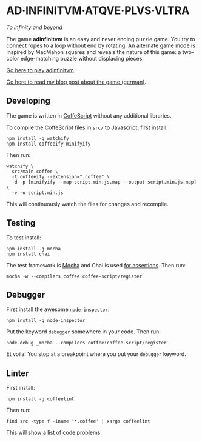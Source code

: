 AD·INFINITVM·ATQVE·PLVS·VLTRA
=============================

*To infinity and beyond*

The game **adinfinitvm** is an easy and never ending puzzle game. You try to
connect ropes to a loop without end by rotating. An alternate game mode
is inspired by MacMahon squares and reveals the nature of this game: a two-color
edge-matching puzzle without displacing pieces.

[Go here to play adinfinitvm](http://bxt.github.io/adinfinitvm/).

[Go here to read my blog post about the game (german)](http://bernhardhaeussner.de/blog/134_Ein_sch%C3%B6nes_Online-Spiel_names_adinfinitvm).

Developing
----------

The game is written in [CoffeScript](http://coffeescript.org/) without any additional libraries.

To compile the CoffeScript files in `src/` to Javascript, first install:

    npm install -g watchify
    npm install coffeeify minifyify

Then run:

    watchify \
      src/main.coffee \
      -t coffeeify --extension=".coffee" \
      -d -p [minifyify --map script.min.js.map --output script.min.js.map] \
      -v -o script.min.js

This will continuously watch the files for changes and recompile.

Testing
-------

To test install:

    npm install -g mocha
    npm install chai

The test framework is [Mocha](https://mochajs.org/) and Chai is used [for assertions](http://chaijs.com/api/bdd/). Then run:

    mocha -w --compilers coffee:coffee-script/register

Debugger
--------

First install the awesome [`node-inspector`](https://github.com/node-inspector/node-inspector):

    npm install -g node-inspector

Put the keyword `debugger` somewhere in your code. Then run:

    node-debug _mocha --compilers coffee:coffee-script/register

Et voila! You stop at a breakpoint where you put your `debugger` keyword.

Linter
------

First install:

    npm install -g coffeelint

Then run:

    find src -type f -iname '*.coffee' | xargs coffeelint

This will show a list of code problems.

